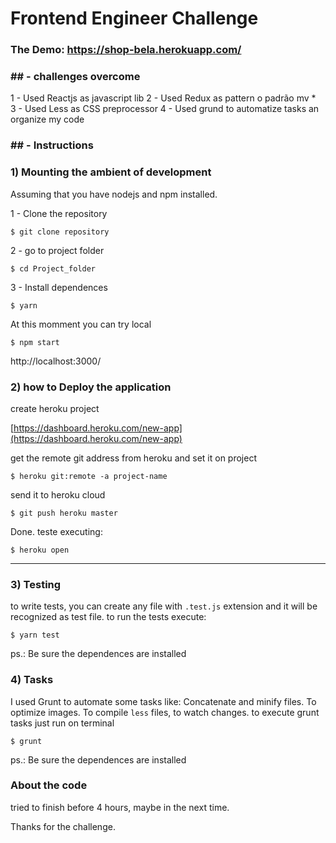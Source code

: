 # Frontend Engineer Challenge #

### The Demo: https://shop-bela.herokuapp.com/

 
### ## - challenges overcome ###

1 - Used Reactjs as javascript lib
2 - Used Redux as pattern o padrão mv * 
3 - Used Less as CSS preprocessor
4 - Used grund to automatize tasks an organize my code

### ## - Instructions ### 

### 1) Mounting the ambient of development ###
Assuming that you have nodejs and npm installed.

1 - Clone the repository
```
$ git clone repository
``` 
2 - go to project folder 

```
$ cd Project_folder
```
3 - Install dependences
	
```
$ yarn
```

At this momment you can try local
```
$ npm start
```

http://localhost:3000/

### 2) how to Deploy the application ###

create heroku project 

[https://dashboard.heroku.com/new-app](https://dashboard.heroku.com/new-app)
	
get the remote git address from heroku and set it on project 
```
$ heroku git:remote -a project-name
```	
send it to heroku cloud
```
$ git push heroku master
```	
Done. teste executing: 
```
$ heroku open
```

--------------

### 3) Testing ###
to write tests, you can create any file with `.test.js` extension and it will be recognized as test file.
to run the tests execute:
```
$ yarn test
```
ps.: Be sure the dependences are installed

### 4) Tasks
I used Grunt to automate some tasks like: Concatenate and minify files. To optimize images. To compile `less` files, to watch changes. 
to execute grunt tasks just run on terminal
```
$ grunt 
```
ps.: Be sure the dependences are installed

### About the code
tried to finish before 4 hours, maybe in the next time.

Thanks for the challenge.
